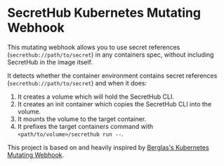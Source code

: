 # SecretHub Kubernetes Mutating Webhook

This mutating webhook allows you to use secret references (`secrethub://path/to/secret`) in any containers spec, without including SecretHub in the image itself.

It detects whether the container environment contains secret references (`secrethub://path/to/secret`) and when it does:
1. It creates a volume which will hold the SecretHub CLI.
1. It creates an init container which copies the SecretHub CLI into the volume.
1. It mounts the volume to the target container.
1. It prefixes the target containers command with `<path/to/volume>/secrethub run --`.

This project is based on and heavily inspired by [Berglas's Kubernetes Mutating Webhook](https://github.com/GoogleCloudPlatform/berglas/tree/v0.5.1/examples/kubernetes).
